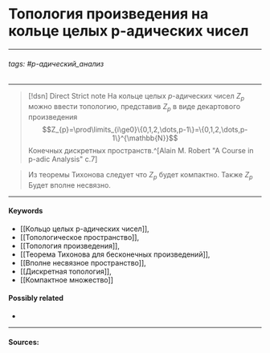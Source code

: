 # Топология произведения на кольце целых p-адических чисел
***
###### tags: #p-адический_анализ  
***
>[!dsn] Direct Strict note
>На кольце целых $p$-адических чисел 
$Z_{p}$ можно ввести топологию, представив $Z_{p}$ в виде декартового произведения 
$$Z_{p}=\prod\limits_{i\ge0}\{0,1,2,\dots,p-1\}=\{0,1,2,\dots,p-1\}^{\mathbb{N}}$$
Конечных дискретных пространств.^[Alain M. Robert "A Course in p-adic Analysis" c.7]

>Из теоремы Тихонова следует что $Z_{p}$ будет компактно. Также $Z_{p}$ Будет вполне несвязно.

***
#### Keywords
- [[Кольцо целых p-адических чисел]],
- [[Топологическое пространство]],
- [[Топология произведения]],
- [[Теорема Тихонова для бесконечных произведений]],
- [[Вполне несвязное пространство]],
- [[Дискретная топология]],
- [[Компактное множество]]
#### Possibly related
- 
***
#### Sources: